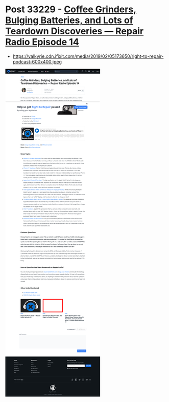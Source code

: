 # Post 33229 - [Coffee Grinders, Bulging Batteries, and Lots of Teardown Discoveries — Repair Radio Episode 14](https://www.ifixit.com/News/33229/coffee-grinders-bulging-batteries-and-lots-of-teardown-discoveries-repair-radio-episode-14)

- https://valkyrie.cdn.ifixit.com/media/2019/02/05173650/right-to-repair-podcast-600x400.jpeg

![screencap](screenshots/557b900b-e81b-4e27-9f0b-3993962049fd.png)
